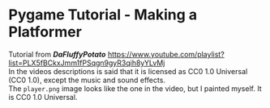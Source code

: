 # Pygame Tutorial - Making a Platformer

Tutorial from _**DaFluffyPotato**_ https://www.youtube.com/playlist?list=PLX5fBCkxJmm1fPSqgn9gyR3qih8yYLvMj  
In the videos descriptions is said that it is licensed as CC0 1.0 Universal (CC0 1.0), except the music and sound effects.  
The `player.png` image looks like the one in the video, but I painted myself. It is CC0 1.0 Universal.
